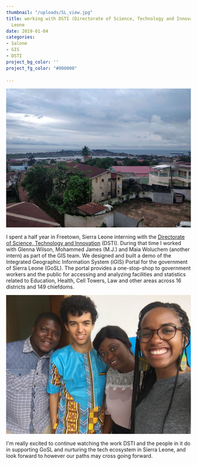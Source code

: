 ```yaml
---
thumbnail: "/uploads/SL_view.jpg"
title: working with DSTI (Directorate of Science, Technology and Innovation) in Sierra
  Leone
date: 2019-01-04
categories:
- Salone
- GIS
- DSTI
project_bg_color: ''
project_fg_color: "#000000"

---
```

![view of Aberdeen and Wilberforce in Freetown](/uploads/SL_view.jpg "view of Aberdeen and Wilberforce in Freetown")

I spent a half year in Freetown, Sierra Leone interning with the [Directorate of Science, Technology and Innovation](https://www.dsti.gov.sl/) (DSTI). During that time I worked with Glenna Wilson, Mohammed James (M.J.) and Maia Woluchem (another intern) as part of the GIS team. We designed and built a demo of the Integrated Geographic Information System (iGIS) Portal for the government of Sierra Leone (GoSL). The portal provides a one-stop-shop to government workers and the public for accessing and analyzing facilities and statistics related to Education, Health, Cell Towers, Law and other areas across 16 districts and 149 chiefdoms.

![GIS Team](/uploads/img-20190709-wa0012.jpg "GIS Team")

I'm really excited to continue watching the work DSTI and the people in it do in supporting GoSL and nurturing the tech ecosystem in Sierra Leone, and look forward to however our paths may cross going forward.